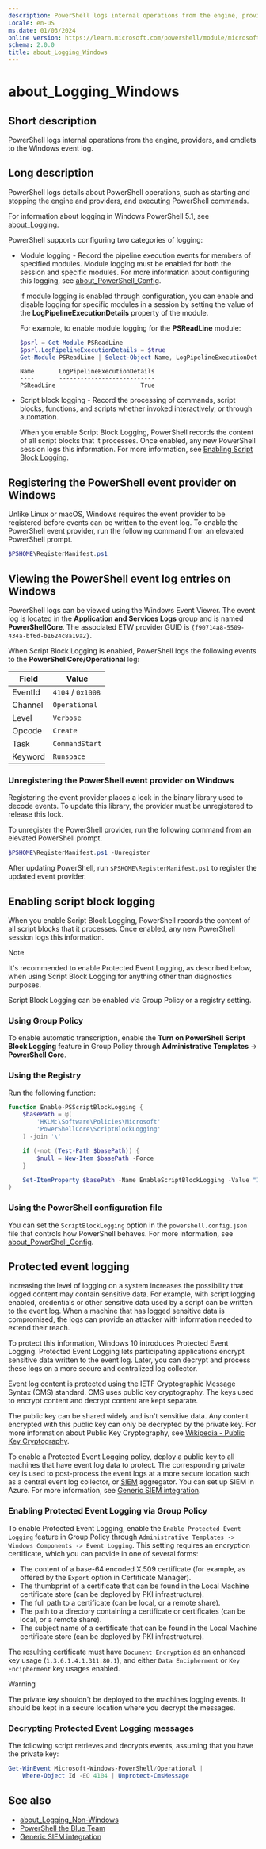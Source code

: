 ```yaml
---
description: PowerShell logs internal operations from the engine, providers, and cmdlets to the Windows event log.
Locale: en-US
ms.date: 01/03/2024
online version: https://learn.microsoft.com/powershell/module/microsoft.powershell.core/about/about_logging_windows?view=powershell-7.4&WT.mc_id=ps-gethelp
schema: 2.0.0
title: about_Logging_Windows
---
```


# about_Logging_Windows

## Short description

PowerShell logs internal operations from the engine, providers, and cmdlets to
the Windows event log.

## Long description

PowerShell logs details about PowerShell operations, such as starting and
stopping the engine and providers, and executing PowerShell commands.

For information about logging in Windows PowerShell 5.1, see
[about_Logging][02].

PowerShell supports configuring two categories of logging:

- Module logging - Record the pipeline execution events for members of
  specified modules. Module logging must be enabled for both the session and
  specific modules. For more information about configuring this logging, see
  [about_PowerShell_Config][05].

  If module logging is enabled through configuration, you can enable and
  disable logging for specific modules in a session by setting the value of the
  **LogPipelineExecutionDetails** property of the module.

  For example, to enable module logging for the **PSReadLine** module:

  ```powershell
  $psrl = Get-Module PSReadLine
  $psrl.LogPipelineExecutionDetails = $true
  Get-Module PSReadLine | Select-Object Name, LogPipelineExecutionDetails
  ```

  ```Output
  Name       LogPipelineExecutionDetails
  ----       ---------------------------
  PSReadLine                        True
  ```

- Script block logging - Record the processing of commands, script blocks,
  functions, and scripts whether invoked interactively, or through automation.

  When you enable Script Block Logging, PowerShell records the content of all
  script blocks that it processes. Once enabled, any new PowerShell session
  logs this information. For more information, see
  [Enabling Script Block Logging][03].

## Registering the PowerShell event provider on Windows

Unlike Linux or macOS, Windows requires the event provider to be registered
before events can be written to the event log. To enable the PowerShell event
provider, run the following command from an elevated PowerShell prompt.

```powershell
$PSHOME\RegisterManifest.ps1
```

## Viewing the PowerShell event log entries on Windows

PowerShell logs can be viewed using the Windows Event Viewer. The event log is
located in the **Application and Services Logs** group and is named
**PowerShellCore**. The associated ETW provider GUID is
`{f90714a8-5509-434a-bf6d-b1624c8a19a2}`.

When Script Block Logging is enabled, PowerShell logs the following events to
the **PowerShellCore/Operational** log:

|  Field  |       Value       |
| ------- | ----------------- |
| EventId | `4104` / `0x1008` |
| Channel | `Operational`     |
| Level   | `Verbose`         |
| Opcode  | `Create`          |
| Task    | `CommandStart`    |
| Keyword | `Runspace`        |

### Unregistering the PowerShell event provider on Windows

Registering the event provider places a lock in the binary library used to
decode events. To update this library, the provider must be unregistered to
release this lock.

To unregister the PowerShell provider, run the following command from an
elevated PowerShell prompt.

```powershell
$PSHOME\RegisterManifest.ps1 -Unregister
```

After updating PowerShell, run `$PSHOME\RegisterManifest.ps1` to register the
updated event provider.

## Enabling script block logging

When you enable Script Block Logging, PowerShell records the content of all
script blocks that it processes. Once enabled, any new PowerShell session logs
this information.

> [!NOTE]
> It's recommended to enable Protected Event Logging, as described below, when
> using Script Block Logging for anything other than diagnostics purposes.

Script Block Logging can be enabled via Group Policy or a registry setting.

### Using Group Policy

To enable automatic transcription, enable the **Turn on PowerShell Script Block
Logging** feature in Group Policy through **Administrative Templates** ->
**PowerShell Core**.

### Using the Registry

Run the following function:

```powershell
function Enable-PSScriptBlockLogging {
    $basePath = @(
        'HKLM:\Software\Policies\Microsoft'
        'PowerShellCore\ScriptBlockLogging'
    ) -join '\'

    if (-not (Test-Path $basePath)) {
        $null = New-Item $basePath -Force
    }

    Set-ItemProperty $basePath -Name EnableScriptBlockLogging -Value "1"
}
```

### Using the PowerShell configuration file

You can set the `ScriptBlockLogging` option in the `powershell.config.json`
file that controls how PowerShell behaves. For more information, see
[about_PowerShell_Config][06].

## Protected event logging

Increasing the level of logging on a system increases the possibility that
logged content may contain sensitive data. For example, with script logging
enabled, credentials or other sensitive data used by a script can be written to
the event log. When a machine that has logged sensitive data is compromised,
the logs can provide an attacker with information needed to extend their reach.

To protect this information, Windows 10 introduces Protected Event Logging.
Protected Event Logging lets participating applications encrypt sensitive data
written to the event log. Later, you can decrypt and process these logs on a
more secure and centralized log collector.

Event log content is protected using the IETF Cryptographic Message Syntax
(CMS) standard. CMS uses public key cryptography. The keys used to encrypt
content and decrypt content are kept separate.

The public key can be shared widely and isn't sensitive data. Any content
encrypted with this public key can only be decrypted by the private key. For
more information about Public Key Cryptography, see
[Wikipedia - Public Key Cryptography][08].

To enable a Protected Event Logging policy, deploy a public key to all machines
that have event log data to protect. The corresponding private key is used to
post-process the event logs at a more secure location such as a central event
log collector, or [SIEM][09] aggregator. You can set up SIEM in Azure. For more
information, see [Generic SIEM integration][01].

### Enabling Protected Event Logging via Group Policy

To enable Protected Event Logging, enable the `Enable Protected Event Logging`
feature in Group Policy through `Administrative Templates -> Windows Components
-> Event Logging`. This setting requires an encryption certificate, which you
can provide in one of several forms:

- The content of a base-64 encoded X.509 certificate (for example, as offered
  by the `Export` option in Certificate Manager).
- The thumbprint of a certificate that can be found in the Local Machine
  certificate store (can be deployed by PKI infrastructure).
- The full path to a certificate (can be local, or a remote share).
- The path to a directory containing a certificate or certificates (can be
  local, or a remote share).
- The subject name of a certificate that can be found in the Local Machine
  certificate store (can be deployed by PKI infrastructure).

The resulting certificate must have `Document Encryption` as an enhanced key
usage (`1.3.6.1.4.1.311.80.1`), and either `Data Encipherment` or
`Key Encipherment` key usages enabled.

> [!WARNING]
> The private key shouldn't be deployed to the machines logging events. It
> should be kept in a secure location where you decrypt the messages.

### Decrypting Protected Event Logging messages

The following script retrieves and decrypts events, assuming that you have the
private key:

```powershell
Get-WinEvent Microsoft-Windows-PowerShell/Operational |
    Where-Object Id -EQ 4104 | Unprotect-CmsMessage
```

## See also

- [about_Logging_Non-Windows][04]
- [PowerShell the Blue Team][07]
- [Generic SIEM integration][01]

<!-- link references -->
[01]: /cloud-app-security/siem
[02]: /powershell/module/microsoft.powershell.core/about/about_logging?view=powershell-5.1&preserve-view=true
[03]: #enabling-script-block-logging
[04]: about_Logging_Non-Windows.md
[05]: about_PowerShell_Config.md#modulelogging
[06]: about_PowerShell_Config.md#scriptblocklogging
[07]: https://devblogs.microsoft.com/powershell/powershell-the-blue-team/
[08]: https://en.wikipedia.org/wiki/Public-key_cryptography
[09]: https://wikipedia.org/wiki/Security_information_and_event_management
